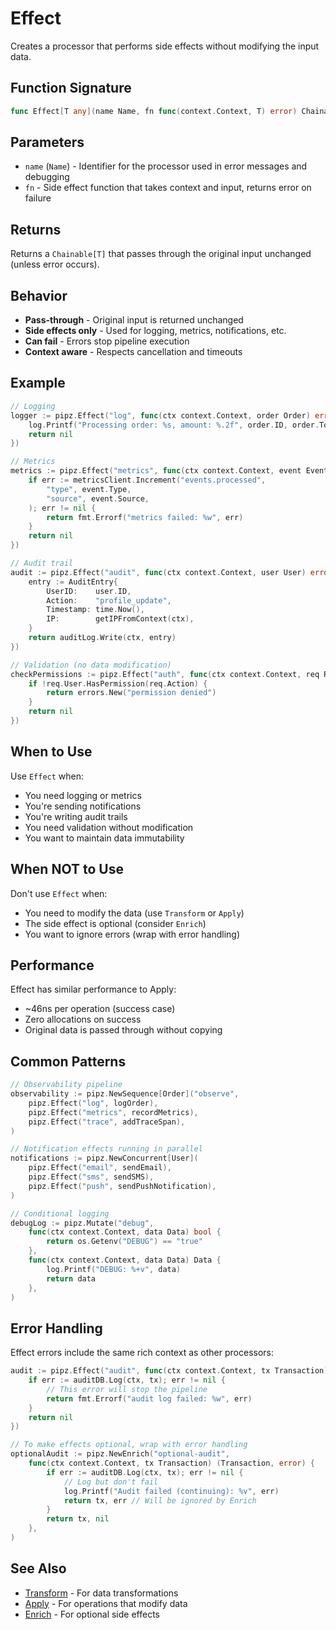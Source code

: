 # Effect

Creates a processor that performs side effects without modifying the input data.

## Function Signature

```go
func Effect[T any](name Name, fn func(context.Context, T) error) Chainable[T]
```

## Parameters

- `name` (`Name`) - Identifier for the processor used in error messages and debugging
- `fn` - Side effect function that takes context and input, returns error on failure

## Returns

Returns a `Chainable[T]` that passes through the original input unchanged (unless error occurs).

## Behavior

- **Pass-through** - Original input is returned unchanged
- **Side effects only** - Used for logging, metrics, notifications, etc.
- **Can fail** - Errors stop pipeline execution
- **Context aware** - Respects cancellation and timeouts

## Example

```go
// Logging
logger := pipz.Effect("log", func(ctx context.Context, order Order) error {
    log.Printf("Processing order: %s, amount: %.2f", order.ID, order.Total)
    return nil
})

// Metrics
metrics := pipz.Effect("metrics", func(ctx context.Context, event Event) error {
    if err := metricsClient.Increment("events.processed", 
        "type", event.Type,
        "source", event.Source,
    ); err != nil {
        return fmt.Errorf("metrics failed: %w", err)
    }
    return nil
})

// Audit trail
audit := pipz.Effect("audit", func(ctx context.Context, user User) error {
    entry := AuditEntry{
        UserID:    user.ID,
        Action:    "profile_update",
        Timestamp: time.Now(),
        IP:        getIPFromContext(ctx),
    }
    return auditLog.Write(ctx, entry)
})

// Validation (no data modification)
checkPermissions := pipz.Effect("auth", func(ctx context.Context, req Request) error {
    if !req.User.HasPermission(req.Action) {
        return errors.New("permission denied")
    }
    return nil
})
```

## When to Use

Use `Effect` when:
- You need logging or metrics
- You're sending notifications
- You're writing audit trails
- You need validation without modification
- You want to maintain data immutability

## When NOT to Use

Don't use `Effect` when:
- You need to modify the data (use `Transform` or `Apply`)
- The side effect is optional (consider `Enrich`)
- You want to ignore errors (wrap with error handling)

## Performance

Effect has similar performance to Apply:
- ~46ns per operation (success case)
- Zero allocations on success
- Original data is passed through without copying

## Common Patterns

```go
// Observability pipeline
observability := pipz.NewSequence[Order]("observe",
    pipz.Effect("log", logOrder),
    pipz.Effect("metrics", recordMetrics),
    pipz.Effect("trace", addTraceSpan),
)

// Notification effects running in parallel
notifications := pipz.NewConcurrent[User](
    pipz.Effect("email", sendEmail),
    pipz.Effect("sms", sendSMS),
    pipz.Effect("push", sendPushNotification),
)

// Conditional logging
debugLog := pipz.Mutate("debug",
    func(ctx context.Context, data Data) bool {
        return os.Getenv("DEBUG") == "true"
    },
    func(ctx context.Context, data Data) Data {
        log.Printf("DEBUG: %+v", data)
        return data
    },
)
```

## Error Handling

Effect errors include the same rich context as other processors:

```go
audit := pipz.Effect("audit", func(ctx context.Context, tx Transaction) error {
    if err := auditDB.Log(ctx, tx); err != nil {
        // This error will stop the pipeline
        return fmt.Errorf("audit log failed: %w", err)
    }
    return nil
})

// To make effects optional, wrap with error handling
optionalAudit := pipz.NewEnrich("optional-audit", 
    func(ctx context.Context, tx Transaction) (Transaction, error) {
        if err := auditDB.Log(ctx, tx); err != nil {
            // Log but don't fail
            log.Printf("Audit failed (continuing): %v", err)
            return tx, err // Will be ignored by Enrich
        }
        return tx, nil
    },
)
```

## See Also

- [Transform](./transform.md) - For data transformations
- [Apply](./apply.md) - For operations that modify data
- [Enrich](./enrich.md) - For optional side effects